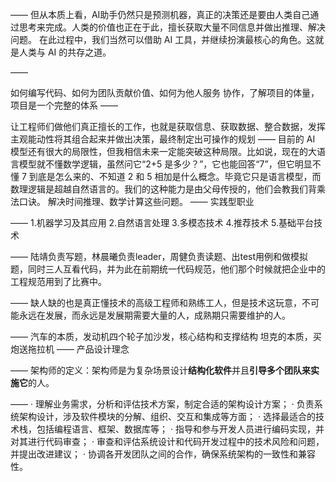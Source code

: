 ——
但从本质上看，AI助手仍然只是预测机器，真正的决策还是要由人类自己通过思考来完成。人类的价值也正在于此，擅长获取大量不同信息并做出推理、解决问题。
在此过程中，我们当然可以借助 AI 工具，并继续扮演最核心的角色。这就是人类与 AI 的共存之道。

——

如何编写代码、如何为团队贡献价值、如何为他人服务
协作，了解项目的体量，项目是一个完整的体系
——

让工程师们做他们真正擅长的工作，也就是获取信息、获取数据、整合数据，发挥主观能动性将其组合起来并做出决策，最终制定出可操作的规划
——
目前的 AI 模型还有很大的局限性，但我相信未来一定能突破这种局限。比如说，现在的大语言模型就不懂数学逻辑，虽然问它“2+5 是多少？”，它也能回答“7”，但它明显不懂 7 到底是怎么来的、不知道 2 和 5 相加是什么概念。毕竟它只是语言模型，而数理逻辑是超越自然语言的。我们的这种能力是由父母传授的，他们会教我们背乘法口诀。
解决时间推理、数学计算这些问题。
——
实践型职业

——
1.机器学习及其应用
2.自然语言处理
3.多模态技术
4.推荐技术
5.基础平台技术

——
陆靖负责写题，林晨曦负责leader，周健负责读题、出test用例和做模拟题，同时三人互看代码，并为此在前期统一代码规范，他们那个时候就把企业中的工程规范用到了比赛中。

——
缺人缺的也是真正懂技术的高级工程师和熟练工人，但是技术这玩意，不可能永远在发展，而永远是发展期需要大量的人，成熟期只需要维护的人。

——
汽车的本质，发动机四个轮子加沙发，核心结构和支撑结构
坦克的本质，买炮送拖拉机
——
产品设计理念

——
架构师的定义：架构师是为复杂场景设计**结构化软件**并且**引导多个团队来实施它**的人。

——
· 理解业务需求，分析和评估技术方案，制定合适的架构设计方案；
· 负责系统架构设计，涉及软件模块的分解、组织、交互和集成等方面；
· 选择最适合的技术栈，包括编程语言、框架、数据库等；
· 指导和参与开发人员进行编码实现，并对其进行代码审查；
· 审查和评估系统设计和代码开发过程中的技术风险和问题，并提出改进建议；
· 协调各开发团队之间的合作，确保系统架构的一致性和兼容性。
